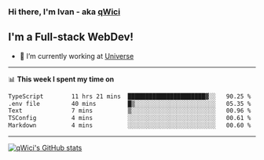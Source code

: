 ### Hi there, I'm Ivan - aka [qWici][website]

## I'm a Full-stack WebDev!
- 🔭 I’m currently working at [Universe][universe]

---

📊 **This week I spent my time on**
<!--START_SECTION:waka-->

```txt
TypeScript        11 hrs 21 mins  ██████████████████████▓░░   90.25 %
.env file         40 mins         █▒░░░░░░░░░░░░░░░░░░░░░░░   05.35 %
Text              7 mins          ▒░░░░░░░░░░░░░░░░░░░░░░░░   00.96 %
TSConfig          4 mins          ░░░░░░░░░░░░░░░░░░░░░░░░░   00.61 %
Markdown          4 mins          ░░░░░░░░░░░░░░░░░░░░░░░░░   00.60 %
```

<!--END_SECTION:waka-->

---

[![qWici's GitHub stats](https://github-readme-stats.vercel.app/api?username=qWici)](https://github.com/qWici/github-readme-stats)

[website]: https://devkucher.com
[twitter]: https://twitter.com/KucherDev
[linkedin]: https://www.linkedin.com/in/ivankucher
[universe]: https://universeapps.limited
